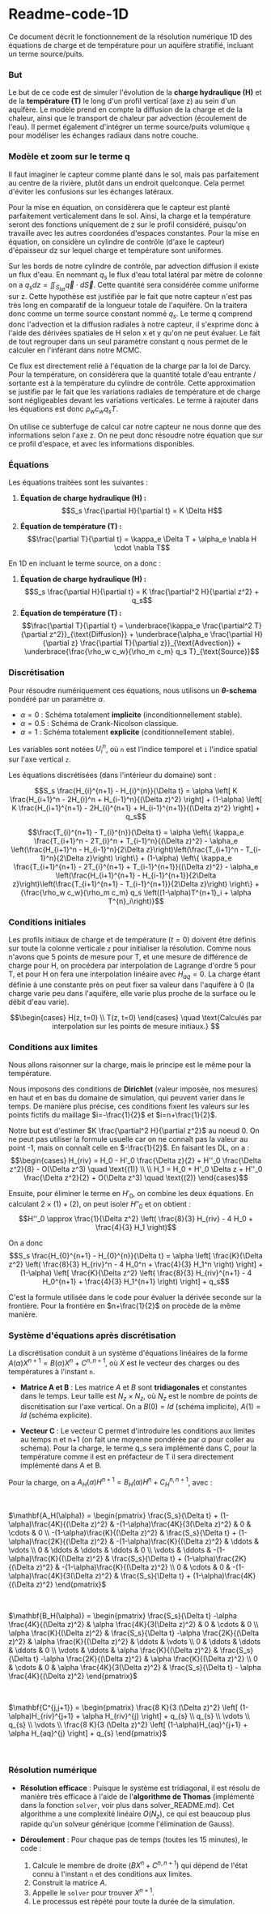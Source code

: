 # Readme-code-1D
Ce document décrit le fonctionnement de la résolution numérique 1D des équations de charge et de température pour un aquifère stratifié, incluant un terme source/puits.

### But

Le but de ce code est de simuler l'évolution de la **charge hydraulique (H)** et de la **température (T)** le long d'un profil vertical (axe z) au sein d'un aquifère. Le modèle prend en compte la diffusion de la charge et de la chaleur, ainsi que le transport de chaleur par advection (écoulement de l'eau). Il permet également d'intégrer un terme source/puits volumique `q` pour modéliser les échanges radiaux dans notre couche.

### Modèle et zoom sur le terme q

Il faut imaginer le capteur comme planté dans le sol, mais pas parfaitement au centre de la rivière, plutôt dans un endroit quelconque. Cela permet d'éviter les confusions sur les échanges latéraux.

Pour la mise en équation, on considèrera que le capteur est planté parfaitement verticalement dans le sol. Ainsi, la charge et la température seront des fonctions uniquement de z sur le profil considéré, puisqu'on travaille avec les autres coordonées d'espaces constantes. Pour la mise en équation, on considère un cylindre de contrôle (d'axe le capteur) d'épaisseur dz sur lequel charge et température sont uniformes. 

Sur les bords de notre cylindre de contrôle, par advection diffusion il existe un flux d'eau. En nommant $q_s$ le flux d'eau total latéral par mètre de colonne on a $q_{s}dz =  \iint_{S_{lat}} \vec{q} \cdot d\vec{S}$. Cette quantité sera considérée comme uniforme sur z. Cette hypothèse est justifiée par le fait que notre capteur n'est pas très long en comparatif de la longueur totale de l'aquifère. On la traitera donc comme un terme source constant nommé $q_s$. Le terme q comprend donc l'advection et la diffusion radiales à notre capteur, il s'exprime donc à l'aide des dérivées spatiales de H selon x et y qu'on ne peut évaluer. Le fait de tout regrouper dans un seul paramètre constant q nous permet de le calculer en l'inférant dans notre MCMC.

Ce flux est directement relié à l'équation de la charge par la loi de Darcy. Pour la température, on considérera que la quantité totale d'eau entrante / sortante est à la température du cylindre de contrôle. Cette approximation se justifie par le fait que les variations radiales de température et de charge sont négligeables devant les variations verticales. Le terme à rajouter dans les équations est donc $\rho_w c_w q_s T$.

On utilise ce subterfuge de calcul car notre capteur ne nous donne que des informations selon l'axe z. On ne peut donc résoudre notre équation que sur ce profil d'espace, et avec les informations disponibles.

### Équations

Les équations traitées sont les suivantes :

1.  **Équation de charge hydraulique (H) :**
$$S_s \frac{\partial H}{\partial t} = K \Delta H$$ 

2.  **Équation de température (T) :**
$$\frac{\partial T}{\partial t} = \kappa_e \Delta T + \alpha_e \nabla H \cdot \nabla T$$

En 1D en incluant le terme source, on a donc :

1.  **Équation de charge hydraulique (H) :**
    $$S_s \frac{\partial H}{\partial t} = K \frac{\partial^2 H}{\partial z^2}  + q_s$$
2.  **Équation de température (T) :**
    $$\frac{\partial T}{\partial t} = \underbrace{\kappa_e \frac{\partial^2 T}{\partial z^2}}_{\text{Diffusion}} + \underbrace{\alpha_e \frac{\partial H}{\partial z} \frac{\partial T}{\partial z}}_{\text{Advection}} + \underbrace{\frac{\rho_w c_w}{\rho_m c_m} q_s T}_{\text{Source}}$$

### Discrétisation

Pour résoudre numériquement ces équations, nous utilisons un **$\theta$-schema** pondéré par un paramètre $\alpha$.
* $\alpha = 0$ : Schéma totalement **implicite** (inconditionnellement stable).
* $\alpha = 0.5$ : Schéma de Crank-Nicolson classique.
* $\alpha = 1$ : Schéma totalement **explicite** (conditionnellement stable).

Les variables sont notées $U^{n}_{i}$, où `n` est l'indice temporel et `i` l'indice spatial sur l'axe vertical `z`.

Les équations discrétisées (dans l'intérieur du domaine) sont :

$$S_s \frac{H_{i}^{n+1} - H_{i}^{n}}{\Delta t} = \alpha \left[ K \frac{H_{i+1}^n - 2H_{i}^n + H_{i-1}^n}{(\Delta z)^2} \right] + (1-\alpha) \left[ K \frac{H_{i+1}^{n+1} - 2H_{i}^{n+1} + H_{i-1}^{n+1}}{(\Delta z)^2} \right] + q_s$$

$$\frac{T_{i}^{n+1} - T_{i}^{n}}{\Delta t} = \alpha \left\{ \kappa_e \frac{T_{i+1}^n - 2T_{i}^n + T_{i-1}^n}{(\Delta z)^2} - \alpha_e \left(\frac{H_{i+1}^n - H_{i-1}^n}{2\Delta z}\right)\left(\frac{T_{i+1}^n - T_{i-1}^n}{2\Delta z}\right) \right\} + (1-\alpha) \left\{ \kappa_e \frac{T_{i+1}^{n+1} - 2T_{i}^{n+1} + T_{i-1}^{n+1}}{(\Delta z)^2} - \alpha_e \left(\frac{H_{i+1}^{n+1} - H_{i-1}^{n+1}}{2\Delta z}\right)\left(\frac{T_{i+1}^{n+1} - T_{i-1}^{n+1}}{2\Delta z}\right) \right\} + {\frac{\rho_w c_w}{\rho_m c_m} q_s \left((1-\alpha)T^{n+1}_i + \alpha T^{n}_i\right)}$$

### Conditions initiales

Les profils initiaux de charge et de température ($t=0$) doivent être définis sur toute la colonne verticale `z` pour initialiser la résolution. Comme nous n'avons que 5 points de mesure pour T, et une mesure de différence de charge pour H, on procédera par interpolation de Lagrange d'ordre 5 pour T, et pour H on fera une interpolation linéaire avec $H_{aq} = 0$. La charge étant définie à une constante près on peut fixer sa valeur dans l'aquifère à 0 (la charge varie peu dans l'aquifère, elle varie plus proche de la surface ou le débit d'eau varie).

$$\begin{cases}
H(z, t=0) \\
T(z, t=0)
\end{cases} \quad
\text{Calculés par interpolation sur les points de mesure initiaux.}
$$

### Conditions aux limites

Nous allons raisonner sur la charge, mais le principe est le même pour la température.

Nous imposons des conditions de **Dirichlet** (valeur imposée, nos mesures) en haut et en bas du domaine de simulation, qui peuvent varier dans le temps. De manière plus précise, ces conditions fixent les valeurs sur les points fictifs du maillage $i=-\frac{1}{2}$ et $i=n+\frac{1}{2}$.

Notre but est d'estimer $K \frac{\partial^2 H}{\partial z^2}$ au noeud 0. On ne peut pas utiliser la formule usuelle car on ne connaît pas la valeur au point -1, mais on connaît celle en $-\frac{1}{2}$. En faisant les DL, on a :
$$\begin{cases}
    H_{riv} = H_0 - H'_0 \frac{\Delta z}{2} + H''_0 \frac{\Delta z^2}{8} - O(\Delta z^3) \quad \text{(1)} \\
    \\
    H_1 = H_0 + H'_0 \Delta z + H''_0 \frac{\Delta z^2}{2} + O(\Delta z^3) \quad \text{(2)}
\end{cases}$$

Ensuite, pour éliminer le terme en $H'_0$, on combine les deux équations. En calculant $2 \times (1) + (2)$, on peut isoler $H''_0$ et on obtient :
$$H''_0 \approx \frac{1}{\Delta z^2} \left( \frac{8}{3} H_{riv} - 4 H_0 + \frac{4}{3} H_1 \right)$$

On a donc 
$$S_s \frac{H_{0}^{n+1} - H_{0}^{n}}{\Delta t} = \alpha \left[  \frac{K}{\Delta z^2} \left( \frac{8}{3} H_{riv}^n - 4 H_0^n + \frac{4}{3} H_1^n \right) \right] + (1-\alpha) \left[  \frac{K}{\Delta z^2} \left( \frac{8}{3} H_{riv}^{n+1} - 4 H_0^{n+1} + \frac{4}{3} H_1^{n+1} \right) \right] + q_s$$

C'est la formule utilisée dans le code pour évaluer la dérivée seconde sur la frontière. Pour la frontière en $n+\frac{1}{2}$ on procède de la même manière.

### Système d'équations après discrétisation

La discrétisation conduit à un système d'équations linéaires de la forme $A(\alpha) X^{n+1} = B(\alpha)X^{n} + C^{n,n+1}$, où $X$ est le vecteur des charges ou des températures à l'instant `n`.

* **Matrice A et B** : Les matrice $A$ et $B$ sont **tridiagonales** et constantes dans le temps. Leur taille est $N_z \times N_z$, où $N_z$ est le nombre de points de discrétisation sur l'axe vertical. On a $B(0)=Id$  (schéma implicite), $A(1)=Id$  (schéma explicite).

* **Vecteur C** : Le vecteur C permet d'introduire les conditions aux limites au temps n et n+1 (on fait une moyenne pondérée par $\alpha$ pour coller au schéma). Pour la charge, le terme q_s sera implémenté dans C, pour la température comme il est en préfacteur de T il sera directement implémenté dans A et B.

Pour la charge, on a $A_H(\alpha) H^{n+1} = B_H(\alpha)H^{n} + C_H^{n,n+1}$, avec :

<br>

$\mathbf{A_H(\alpha)} = 
\begin{pmatrix}
\frac{S_s}{\Delta t} + (1-\alpha)\frac{4K}{(\Delta z)^2} & -(1-\alpha)\frac{4K}{3(\Delta z)^2} & 0 & \cdots & 0 \\
-(1-\alpha)\frac{K}{(\Delta z)^2} & \frac{S_s}{\Delta t} + (1-\alpha)\frac{2K}{(\Delta z)^2} & -(1-\alpha)\frac{K}{(\Delta z)^2} & \ddots & \vdots \\
0 & \ddots & \ddots & \ddots & 0 \\
\vdots & \ddots & -(1-\alpha)\frac{K}{(\Delta z)^2} & \frac{S_s}{\Delta t} + (1-\alpha)\frac{2K}{(\Delta z)^2} & -(1-\alpha)\frac{K}{(\Delta z)^2} \\
0 & \cdots & 0 & -(1-\alpha)\frac{4K}{3(\Delta z)^2} & \frac{S_s}{\Delta t} + (1-\alpha)\frac{4K}{(\Delta z)^2}
\end{pmatrix}$

<br>

$\mathbf{B_H(\alpha)} = 
\begin{pmatrix}
\frac{S_s}{\Delta t} -\alpha \frac{4K}{(\Delta z)^2} & \alpha \frac{4K}{3(\Delta z)^2} & 0 & \cdots & 0 \\
\alpha \frac{K}{(\Delta z)^2} & \frac{S_s}{\Delta t} -\alpha \frac{2K}{(\Delta z)^2} & \alpha \frac{K}{(\Delta z)^2} & \ddots & \vdots \\
0 & \ddots & \ddots & \ddots & 0 \\
\vdots & \ddots & \alpha \frac{K}{(\Delta z)^2} & \frac{S_s}{\Delta t} -\alpha \frac{2K}{(\Delta z)^2} & \alpha \frac{K}{(\Delta z)^2} \\
0 & \cdots & 0 & \alpha \frac{4K}{3(\Delta z)^2} & \frac{S_s}{\Delta t} - \alpha \frac{4K}{(\Delta z)^2}
\end{pmatrix}$

 <br>

$\mathbf{C^{j,j+1}} =
\begin{pmatrix}
\frac{8 K}{3 (\Delta z)^2} \left[ (1-\alpha)H_{riv}^{j+1} + \alpha H_{riv}^{j} \right] + q_{s} \\
q_{s} \\
\vdots \\
q_{s} \\
\vdots \\
\frac{8 K}{3 (\Delta z)^2} \left[ (1-\alpha)H_{aq}^{j+1} + \alpha H_{aq}^{j} \right] + q_{s}
\end{pmatrix}$

<br>

### Résolution numérique

* **Résolution efficace** : Puisque le système est tridiagonal, il est résolu de manière très efficace à l'aide de l'**algorithme de Thomas** (implémenté dans la fonction `solver`, voir plus dans solver_README.md). Cet algorithme a une complexité linéaire $O(N_z)$, ce qui est beaucoup plus rapide qu'un solveur générique (comme l'élimination de Gauss).

* **Déroulement** : Pour chaque pas de temps (toutes les 15 minutes), le code :
    1.  Calcule le membre de droite ($B X^{n} + C^{n,n+1}$) qui dépend de l'état connu à l'instant `n` et des conditions aux limites. 
    2.  Construit la matrice $A$.
    3.  Appelle le `solver` pour trouver $X^{n+1}$.
    4.  Le processus est répété pour toute la durée de la simulation.
